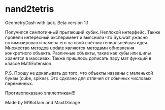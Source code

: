 # nand2tetris
GeometryDash with jack. Beta version 1.1

Получился симпотичный прыгающий кубик. Неплохой интерфейс. Также провели интересный эксперимент и выяснили что Sys.wait ужасно оптимизирован и замена его на свой счётчик гениальнейшая идея. Множество методов update являются методами обновления конкретного объекта. Различные объекты, такие как кубы или шипы хранятся в массивах. Также пришлось дописать пару мат функций в классе MathExtension.

P.S. Прошу не докапывать до того, что объекты названы с маленькой буквы (cube, spikes). Это сдклано для отличия от обычных числовых переменных.

Противопоказано эпилептикам!!!

Made by M1KoDam and MaxD3mage

